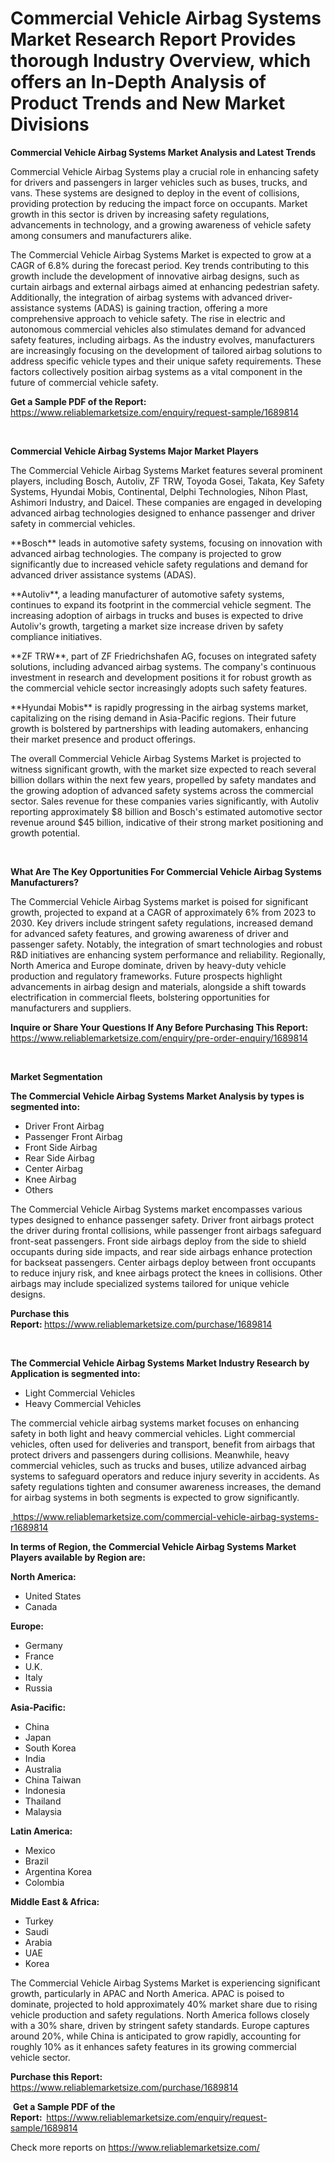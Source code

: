 <p><h1>Commercial Vehicle Airbag Systems Market Research Report Provides thorough Industry Overview, which offers an In-Depth Analysis of Product Trends and New Market Divisions</h1></p><p><strong>Commercial Vehicle Airbag Systems Market Analysis and Latest Trends</strong></p>
<p><p>Commercial Vehicle Airbag Systems play a crucial role in enhancing safety for drivers and passengers in larger vehicles such as buses, trucks, and vans. These systems are designed to deploy in the event of collisions, providing protection by reducing the impact force on occupants. Market growth in this sector is driven by increasing safety regulations, advancements in technology, and a growing awareness of vehicle safety among consumers and manufacturers alike.</p><p>The Commercial Vehicle Airbag Systems Market is expected to grow at a CAGR of 6.8% during the forecast period. Key trends contributing to this growth include the development of innovative airbag designs, such as curtain airbags and external airbags aimed at enhancing pedestrian safety. Additionally, the integration of airbag systems with advanced driver-assistance systems (ADAS) is gaining traction, offering a more comprehensive approach to vehicle safety. The rise in electric and autonomous commercial vehicles also stimulates demand for advanced safety features, including airbags. As the industry evolves, manufacturers are increasingly focusing on the development of tailored airbag solutions to address specific vehicle types and their unique safety requirements. These factors collectively position airbag systems as a vital component in the future of commercial vehicle safety.</p></p>
<p><strong>Get a Sample PDF of the Report:&nbsp;</strong> <a href="https://www.reliablemarketsize.com/enquiry/request-sample/1689814?utm_campaign=2804&utm_medium=2&utm_source=Github&utm_content=ia&utm_term=26032025&utm_id=commercial-vehicle-airbag-systems">https://www.reliablemarketsize.com/enquiry/request-sample/1689814</a></p>
<p>&nbsp;</p>
<p><strong>Commercial Vehicle Airbag Systems Major Market Players</strong></p>
<p><p>The Commercial Vehicle Airbag Systems Market features several prominent players, including Bosch, Autoliv, ZF TRW, Toyoda Gosei, Takata, Key Safety Systems, Hyundai Mobis, Continental, Delphi Technologies, Nihon Plast, Ashimori Industry, and Daicel. These companies are engaged in developing advanced airbag technologies designed to enhance passenger and driver safety in commercial vehicles.</p><p>**Bosch** leads in automotive safety systems, focusing on innovation with advanced airbag technologies. The company is projected to grow significantly due to increased vehicle safety regulations and demand for advanced driver assistance systems (ADAS). </p><p>**Autoliv**, a leading manufacturer of automotive safety systems, continues to expand its footprint in the commercial vehicle segment. The increasing adoption of airbags in trucks and buses is expected to drive Autoliv's growth, targeting a market size increase driven by safety compliance initiatives.</p><p>**ZF TRW**, part of ZF Friedrichshafen AG, focuses on integrated safety solutions, including advanced airbag systems. The company's continuous investment in research and development positions it for robust growth as the commercial vehicle sector increasingly adopts such safety features.</p><p>**Hyundai Mobis** is rapidly progressing in the airbag systems market, capitalizing on the rising demand in Asia-Pacific regions. Their future growth is bolstered by partnerships with leading automakers, enhancing their market presence and product offerings.</p><p>The overall Commercial Vehicle Airbag Systems Market is projected to witness significant growth, with the market size expected to reach several billion dollars within the next few years, propelled by safety mandates and the growing adoption of advanced safety systems across the commercial sector. Sales revenue for these companies varies significantly, with Autoliv reporting approximately $8 billion and Bosch's estimated automotive sector revenue around $45 billion, indicative of their strong market positioning and growth potential.</p></p>
<p>&nbsp;</p>
<p><strong>What Are The Key Opportunities For Commercial Vehicle Airbag Systems Manufacturers?</strong></p>
<p><p>The Commercial Vehicle Airbag Systems market is poised for significant growth, projected to expand at a CAGR of approximately 6% from 2023 to 2030. Key drivers include stringent safety regulations, increased demand for advanced safety features, and growing awareness of driver and passenger safety. Notably, the integration of smart technologies and robust R&D initiatives are enhancing system performance and reliability. Regionally, North America and Europe dominate, driven by heavy-duty vehicle production and regulatory frameworks. Future prospects highlight advancements in airbag design and materials, alongside a shift towards electrification in commercial fleets, bolstering opportunities for manufacturers and suppliers.</p></p>
<p><strong>Inquire or Share Your Questions If Any Before Purchasing This Report:</strong> <a href="https://www.reliablemarketsize.com/enquiry/pre-order-enquiry/1689814?utm_campaign=2804&utm_medium=2&utm_source=Github&utm_content=ia&utm_term=26032025&utm_id=commercial-vehicle-airbag-systems">https://www.reliablemarketsize.com/enquiry/pre-order-enquiry/1689814</a></p>
<p>&nbsp;</p>
<p><strong>Market Segmentation</strong></p>
<p><strong>The Commercial Vehicle Airbag Systems Market Analysis by types is segmented into:</strong></p>
<p><ul><li>Driver Front Airbag</li><li>Passenger Front Airbag</li><li>Front Side Airbag</li><li>Rear Side Airbag</li><li>Center Airbag</li><li>Knee Airbag</li><li>Others</li></ul></p>
<p><p>The Commercial Vehicle Airbag Systems market encompasses various types designed to enhance passenger safety. Driver front airbags protect the driver during frontal collisions, while passenger front airbags safeguard front-seat passengers. Front side airbags deploy from the side to shield occupants during side impacts, and rear side airbags enhance protection for backseat passengers. Center airbags deploy between front occupants to reduce injury risk, and knee airbags protect the knees in collisions. Other airbags may include specialized systems tailored for unique vehicle designs.</p></p>
<p><strong>Purchase this Report:&nbsp;</strong><a href="https://www.reliablemarketsize.com/purchase/1689814?utm_campaign=2804&utm_medium=2&utm_source=Github&utm_content=ia&utm_term=26032025&utm_id=commercial-vehicle-airbag-systems">https://www.reliablemarketsize.com/purchase/1689814</a></p>
<p>&nbsp;</p>
<p><strong>The Commercial Vehicle Airbag Systems Market Industry Research by Application is segmented into:</strong></p>
<p><ul><li>Light Commercial Vehicles</li><li>Heavy Commercial Vehicles</li></ul></p>
<p><p>The commercial vehicle airbag systems market focuses on enhancing safety in both light and heavy commercial vehicles. Light commercial vehicles, often used for deliveries and transport, benefit from airbags that protect drivers and passengers during collisions. Meanwhile, heavy commercial vehicles, such as trucks and buses, utilize advanced airbag systems to safeguard operators and reduce injury severity in accidents. As safety regulations tighten and consumer awareness increases, the demand for airbag systems in both segments is expected to grow significantly.</p></p>
<p><a href="https://www.reliablemarketsize.com/commercial-vehicle-airbag-systems-r1689814?utm_campaign=2804&utm_medium=2&utm_source=Github&utm_content=ia&utm_term=26032025&utm_id=commercial-vehicle-airbag-systems">&nbsp;https://www.reliablemarketsize.com/commercial-vehicle-airbag-systems-r1689814</a></p>
<p><strong>In terms of Region, the Commercial Vehicle Airbag Systems Market Players available by Region are:</strong></p>
<p>
    <p> <strong> North America: </strong>
        <ul>
            <li>United States</li>
            <li>Canada</li>
        </ul>
        </p> 
    <p> <strong> Europe: </strong>
        <ul>
            <li>Germany</li>
            <li>France</li>
            <li>U.K.</li>
            <li>Italy</li>
            <li>Russia</li>
        </ul>
        </p> 
    <p> <strong> Asia-Pacific: </strong>
        <ul>
            <li>China</li>
            <li>Japan</li>
            <li>South Korea</li>
            <li>India</li>
            <li>Australia</li>
            <li>China Taiwan</li>
            <li>Indonesia</li>
            <li>Thailand</li>
            <li>Malaysia</li>
        </ul>
        </p> 
    <p> <strong> Latin America: </strong>
        <ul>
            <li>Mexico</li>
            <li>Brazil</li>
            <li>Argentina Korea</li>
            <li>Colombia</li>
        </ul>
        </p> 
    <p> <strong> Middle East & Africa: </strong>
        <ul>
            <li>Turkey</li>
            <li>Saudi</li>
            <li>Arabia</li>
            <li>UAE</li>
            <li>Korea</li>
        </ul>
    </p>
    </p>
<p><p>The Commercial Vehicle Airbag Systems Market is experiencing significant growth, particularly in APAC and North America. APAC is poised to dominate, projected to hold approximately 40% market share due to rising vehicle production and safety regulations. North America follows closely with a 30% share, driven by stringent safety standards. Europe captures around 20%, while China is anticipated to grow rapidly, accounting for roughly 10% as it enhances safety features in its growing commercial vehicle sector.</p></p>
<p><strong>Purchase this Report: </strong><a href="https://www.reliablemarketsize.com/purchase/1689814?utm_campaign=2804&utm_medium=2&utm_source=Github&utm_content=ia&utm_term=26032025&utm_id=commercial-vehicle-airbag-systems">https://www.reliablemarketsize.com/purchase/1689814</a></p>
<p>&nbsp;<strong>Get a Sample PDF of the Report:&nbsp;&nbsp;</strong><a href="https://www.reliablemarketsize.com/enquiry/request-sample/1689814?utm_campaign=2804&utm_medium=2&utm_source=Github&utm_content=ia&utm_term=26032025&utm_id=commercial-vehicle-airbag-systems">https://www.reliablemarketsize.com/enquiry/request-sample/1689814</a></p>
<p><strong></strong></p>
<p>Check more reports on <a href="https://www.reliablemarketsize.com/?utm_campaign=2804&utm_medium=2&utm_source=Github&utm_content=ia&utm_term=26032025&utm_id=commercial-vehicle-airbag-systems">https://www.reliablemarketsize.com/</a></p>
